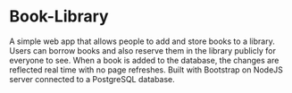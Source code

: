 # Book-Library
A simple web app that allows people to add and store books to a library. 
Users can borrow books and also reserve them in the library publicly for everyone to see. When a book is added to the database, the changes are reflected real time with no page refreshes. Built with Bootstrap on NodeJS server connected to a PostgreSQL database.

